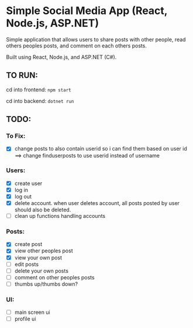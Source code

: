 # Simple Social Media App (React, Node.js, ASP.NET)
Simple application that allows users to share posts with other people, read others peoples posts, and comment on each others posts.

Built using React, Node.js, and ASP.NET (C#).

## TO RUN:
cd into frontend: `npm start`

cd into backend: `dotnet run`

## TODO:
### To Fix:
- [x] change posts to also contain userid so i can find them based on user id ==> change finduserposts to use userid instead of username

### Users:
- [x] create user
- [x] log in
- [x] log out
- [x] delete account. when user deletes account, all posts posted by user should also be deleted.
- [ ] clean up functions handling accounts

### Posts:
- [x] create post
- [x] view other peoples post
- [x] view your own post
- [ ] edit posts
- [ ] delete your own posts
- [ ] comment on other peoples posts
- [ ] thumbs up/thumbs down?

### UI:
- [ ] main screen ui
- [ ] profile ui
